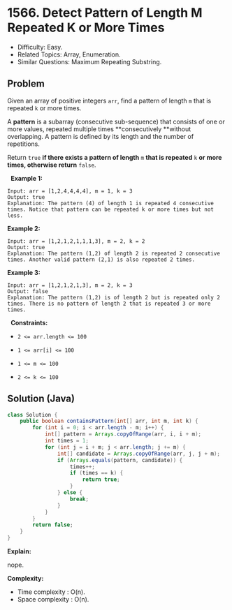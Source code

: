 # 1566. Detect Pattern of Length M Repeated K or More Times

- Difficulty: Easy.
- Related Topics: Array, Enumeration.
- Similar Questions: Maximum Repeating Substring.

## Problem

Given an array of positive integers ```arr```, find a pattern of length ```m``` that is repeated ```k``` or more times.

A **pattern** is a subarray (consecutive sub-sequence) that consists of one or more values, repeated multiple times **consecutively **without overlapping. A pattern is defined by its length and the number of repetitions.

Return ```true``` **if there exists a pattern of length** ```m``` **that is repeated** ```k``` **or more times, otherwise return** ```false```.

 
**Example 1:**

```
Input: arr = [1,2,4,4,4,4], m = 1, k = 3
Output: true
Explanation: The pattern (4) of length 1 is repeated 4 consecutive times. Notice that pattern can be repeated k or more times but not less.
```

**Example 2:**

```
Input: arr = [1,2,1,2,1,1,1,3], m = 2, k = 2
Output: true
Explanation: The pattern (1,2) of length 2 is repeated 2 consecutive times. Another valid pattern (2,1) is also repeated 2 times.
```

**Example 3:**

```
Input: arr = [1,2,1,2,1,3], m = 2, k = 3
Output: false
Explanation: The pattern (1,2) is of length 2 but is repeated only 2 times. There is no pattern of length 2 that is repeated 3 or more times.
```

 
**Constraints:**


	
- ```2 <= arr.length <= 100```
	
- ```1 <= arr[i] <= 100```
	
- ```1 <= m <= 100```
	
- ```2 <= k <= 100```



## Solution (Java)

```java
class Solution {
    public boolean containsPattern(int[] arr, int m, int k) {
        for (int i = 0; i < arr.length - m; i++) {
            int[] pattern = Arrays.copyOfRange(arr, i, i + m);
            int times = 1;
            for (int j = i + m; j < arr.length; j += m) {
                int[] candidate = Arrays.copyOfRange(arr, j, j + m);
                if (Arrays.equals(pattern, candidate)) {
                    times++;
                    if (times == k) {
                        return true;
                    }
                } else {
                    break;
                }
            }
        }
        return false;
    }
}
```

**Explain:**

nope.

**Complexity:**

* Time complexity : O(n).
* Space complexity : O(n).

